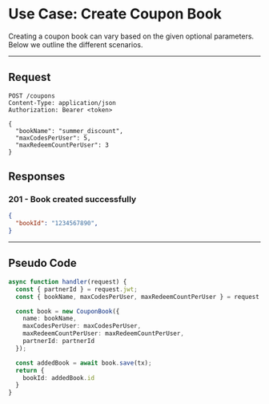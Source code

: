 # Use Case: Create Coupon Book

Creating a coupon book can vary based on the given optional parameters. Below
we outline the different scenarios.

---

## Request

```http
POST /coupons
Content-Type: application/json
Authorization: Bearer <token>

{
  "bookName": "summer_discount",
  "maxCodesPerUser": 5,
  "maxRedeemCountPerUser": 3
}
```

## Responses

### **201 - Book created successfully**

```json
{
  "bookId": "1234567890",
}
```

---

## Pseudo Code

```typescript
async function handler(request) {
  const { partnerId } = request.jwt;
  const { bookName, maxCodesPerUser, maxRedeemCountPerUser } = request.body;

  const book = new CouponBook({
    name: bookName,
    maxCodesPerUser: maxCodesPerUser,
    maxRedeemCountPerUser: maxRedeemCountPerUser,
    partnerId: partnerId
  });

  const addedBook = await book.save(tx);
  return {
    bookId: addedBook.id
  }
}
```

